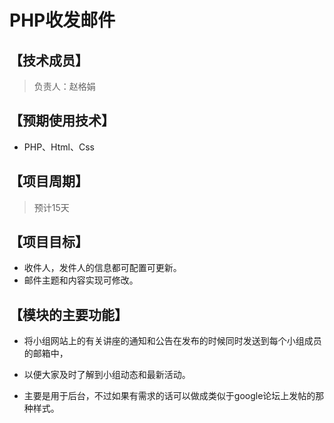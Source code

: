 # PHP收发邮件 #
## 【技术成员】 ##

> 负责人：赵格娟
## 【预期使用技术】 ##
  * PHP、Html、Css


## 【项目周期】 ##

> 预计15天

## 【项目目标】 ##

  * 收件人，发件人的信息都可配置可更新。
  * 邮件主题和内容实现可修改。

## 【模块的主要功能】 ##

  * 将小组网站上的有关讲座的通知和公告在发布的时候同时发送到每个小组成员的邮箱中，

  * 以便大家及时了解到小组动态和最新活动。

  * 主要是用于后台，不过如果有需求的话可以做成类似于google论坛上发帖的那种样式。